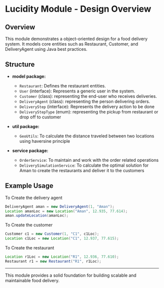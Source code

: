 # Lucidity Module - Design Overview

## Overview
This module demonstrates a object-oriented design for a food delivery system.
It models core entities such as Restaurant, Customer, and DeliveryAgent using Java best practices.

## Structure
- **model package:** 
  - `Restaurant`: Defines the restaurant entities.
  - `User` (interface): Represents a generic user in the system.
  - `Customer` (class): representing the end-user who receives deliveries.
  - `DeliveryAgent` (class): representing the person delivering orders.
  - `DeliveryStep` (interface): Represents the delivery action to be done
  - `DeliveryStepType` (enum): representing the pickup from restaurant or drop off to customer

- **util package:**
  - `GeoUtils`: To calculate the distance traveled between two locations using haversine principle
- **service package:**
  - `OrderService`: To maintain and work with the order related operations
  - `DeliverySimulationService`: To calculate the optimal solution for Aman to create the restaurants and deliver it to the customers


## Example Usage
To Create the delivery agent
```java
DeliveryAgent aman = new DeliveryAgent(1, "Aman");
Location amanLoc = new Location("Aman", 12.935, 77.614);
aman.updateLocation(amanLoc);
```
To Create the customer
```java
Customer c1 = new Customer(1, "C1", c1Loc);
Location c1Loc = new Location("C1", 12.937, 77.615);
```

To Create the restaurant
```java
Location r1Loc = new Location("R1", 12.936, 77.610);
Restaurant r1 = new Restaurant("R1", r1Loc);
```

---
This module provides a solid foundation for building scalable and maintainable food delivery.